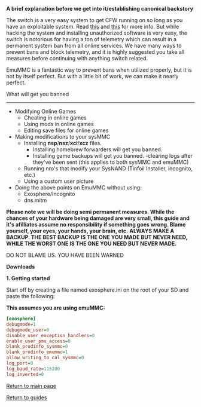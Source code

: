 **A brief explanation before we get into it/establishing canonical backstory**

The switch is a very easy system to get CFW running on so long as you have an exploitable system. Read [this](https://ismyswitchpatched.com) and [this](switchgui.de) for more info.
But while hacking the system and installing unauthorized software is very easy, the switch is notorious for having a ton of telemetry which can result in a permanent system ban from all online services.
We have many ways to prevent bans and block telemetry, and it is highly suggested you take all measures before continuing with anything switch related.

EmuMMC is a fantastic way to prevent bans when utilized properly, but it is not by itself perfect. But with a little bit of work, we can make it nearly perfect.

What will get you banned
***
- Modifying Online Games
	- Cheating in online games
    - Using mods in online games
    - Editing save files for online games
- Making modifications to your sysMMC
    - Installing **nsp**/**nsz**/**xci**/**xcz** files.
		- Installing homebrew forwarders will get you banned.
		- Installing game backups will get you banned.
-clearing logs after they've been sent (this applies to both sysMMC and emuMMC)
    - Running nro's that modify your SysNAND (Tinfoil Installer, incognito, etc.)
	- Using a custom user picture
- Doing the above points on EmuMMC without using:
	- Exosphere/Incognito
	- dns.mitm

**Please note we will be doing semi permanent measures. While the chances of your hardware being damaged are very small, this guide and it's afilliates assume no responsibility if something goes wrong. Blame yourself, your eyes, your hands, your brain, etc.**
**ALWAYS MAKE A BACKUP. THE BEST BACKUP IS THE ONE YOU MADE BUT NEVER NEED, WHILE THE WORST ONE IS THE ONE YOU NEED BUT NEVER MADE.**

DO NOT BLAME US. YOU HAVE BEEN WARNED

**Downloads**

**1. Getting started**

Start off by creating a file named exosphere.ini on the root of your SD and paste the following:

**This assumes you are using emuMMC:**
	
```INI
[exosphere]
debugmode=1
debugmode_user=0
disable_user_exception_handlers=0
enable_user_pmu_access=0
blank_prodinfo_sysmmc=0
blank_prodinfo_emummc=1
allow_writing_to_cal_sysmmc=0
log_port=0
log_baud_rate=115200
log_inverted=0
```
	

[Return to main page](https://magolol.github.io)

[Return to guides](https://magolol.github.io)

